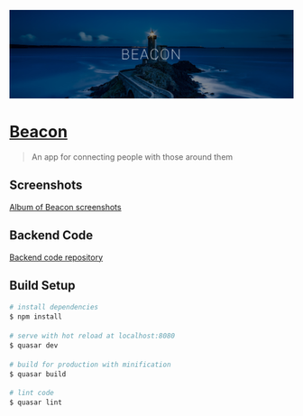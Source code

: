 ![Beacon header](/src/assets/images/readme-header.png)

# [Beacon](https://www.beaconapp.fun)

> An app for connecting people with those around them

## Screenshots

[Album of Beacon screenshots](https://imgur.com/a/09qxb)

## Backend Code

[Backend code repository](https://github.com/ClaytonKinder/beacon-backend)

## Build Setup

``` bash
# install dependencies
$ npm install

# serve with hot reload at localhost:8080
$ quasar dev

# build for production with minification
$ quasar build

# lint code
$ quasar lint
```
